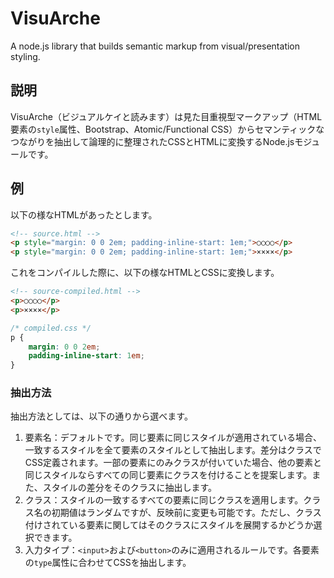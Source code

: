 # VisuArche
A node.js library that builds semantic markup from visual/presentation styling. 

## 説明
VisuArche（ビジュアルケイと読みます）は見た目重視型マークアップ（HTML要素の`style`属性、Bootstrap、Atomic/Functional CSS）からセマンティックなつながりを抽出して論理的に整理されたCSSとHTMLに変換するNode.jsモジュールです。

## 例
以下の様なHTMLがあったとします。

```html
<!-- source.html -->
<p style="margin: 0 0 2em; padding-inline-start: 1em;">○○○○</p>
<p style="margin: 0 0 2em; padding-inline-start: 1em;">××××</p>
```

これをコンパイルした際に、以下の様なHTMLとCSSに変換します。

```html
<!-- source-compiled.html -->
<p>○○○○</p>
<p>××××</p>
```

```css
/* compiled.css */
p {
    margin: 0 0 2em;
    padding-inline-start: 1em;
}
```

### 抽出方法
抽出方法としては、以下の通りから選べます。

1. 要素名：デフォルトです。同じ要素に同じスタイルが適用されている場合、一致するスタイルを全て要素のスタイルとして抽出します。差分はクラスでCSS定義されます。一部の要素にのみクラスが付いていた場合、他の要素と同じスタイルならすべての同じ要素にクラスを付けることを提案します。また、スタイルの差分をそのクラスに抽出します。
2. クラス：スタイルの一致するすべての要素に同じクラスを適用します。クラス名の初期値はランダムですが、反映前に変更も可能です。ただし、クラス付けされている要素に関してはそのクラスにスタイルを展開するかどうか選択できます。
3. 入力タイプ：`<input>`および`<button>`のみに適用されるルールです。各要素の`type`属性に合わせてCSSを抽出します。
